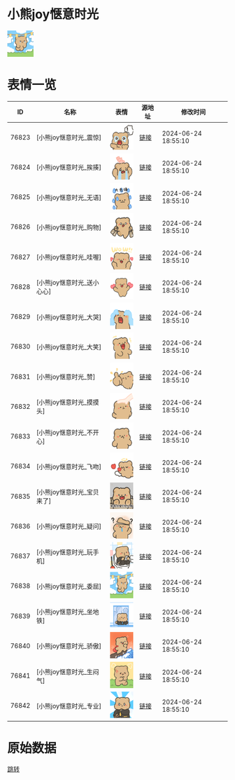# 小熊joy惬意时光

<img src="./cover.png" height="60" alt="cover" />

# 表情一览

|ID|名称|表情|源地址|修改时间|
|----|----|----|----|----|
|76823|[小熊joy惬意时光_震惊]|<img src="./pic/076823_%5B小熊joy惬意时光_震惊%5D.png" height="60" alt="震惊"/>|[链接](https://i0.hdslb.com/bfs/garb/8282204652b4e16f5b965d5eeb0a4d6776f44304.png)|2024-06-24 18:55:10|
|76824|[小熊joy惬意时光_挨揍]|<img src="./pic/076824_%5B小熊joy惬意时光_挨揍%5D.png" height="60" alt="挨揍"/>|[链接](https://i0.hdslb.com/bfs/garb/f8f9b877e898a588cf5eaeb2c52973389cdd44a5.png)|2024-06-24 18:55:10|
|76825|[小熊joy惬意时光_无语]|<img src="./pic/076825_%5B小熊joy惬意时光_无语%5D.png" height="60" alt="无语"/>|[链接](https://i0.hdslb.com/bfs/garb/b9035184a601cbf04b36d4bd2f3d0bcf71a7859f.png)|2024-06-24 18:55:10|
|76826|[小熊joy惬意时光_购物]|<img src="./pic/076826_%5B小熊joy惬意时光_购物%5D.png" height="60" alt="购物"/>|[链接](https://i0.hdslb.com/bfs/garb/250c80557b1963220417529d5ff8e09b8653a1af.png)|2024-06-24 18:55:10|
|76827|[小熊joy惬意时光_哇喔]|<img src="./pic/076827_%5B小熊joy惬意时光_哇喔%5D.png" height="60" alt="哇喔"/>|[链接](https://i0.hdslb.com/bfs/garb/9b75cc12b8aa269fee7e36d86c38d260f8c0782e.png)|2024-06-24 18:55:10|
|76828|[小熊joy惬意时光_送小心心]|<img src="./pic/076828_%5B小熊joy惬意时光_送小心心%5D.png" height="60" alt="送小心心"/>|[链接](https://i0.hdslb.com/bfs/garb/d517b7512bb7e8f8a4343b3f5864f205df22da61.png)|2024-06-24 18:55:10|
|76829|[小熊joy惬意时光_大哭]|<img src="./pic/076829_%5B小熊joy惬意时光_大哭%5D.png" height="60" alt="大哭"/>|[链接](https://i0.hdslb.com/bfs/garb/3b003f93035d61c4ce05e9efafb88a9bf69acae7.png)|2024-06-24 18:55:10|
|76830|[小熊joy惬意时光_大笑]|<img src="./pic/076830_%5B小熊joy惬意时光_大笑%5D.png" height="60" alt="大笑"/>|[链接](https://i0.hdslb.com/bfs/garb/87c70e55cc6361366c47c9f3fc419b50c216353c.png)|2024-06-24 18:55:10|
|76831|[小熊joy惬意时光_赞]|<img src="./pic/076831_%5B小熊joy惬意时光_赞%5D.png" height="60" alt="赞"/>|[链接](https://i0.hdslb.com/bfs/garb/7b37fe0f2671be60a334f03baa141f8d33ac1341.png)|2024-06-24 18:55:10|
|76832|[小熊joy惬意时光_摸摸头]|<img src="./pic/076832_%5B小熊joy惬意时光_摸摸头%5D.png" height="60" alt="摸摸头"/>|[链接](https://i0.hdslb.com/bfs/garb/ed7fb21e54f1f7e53ee57f696e0cca36f096d068.png)|2024-06-24 18:55:10|
|76833|[小熊joy惬意时光_不开心]|<img src="./pic/076833_%5B小熊joy惬意时光_不开心%5D.png" height="60" alt="不开心"/>|[链接](https://i0.hdslb.com/bfs/garb/a3beb11850e148579d1ff65f622069ae79e287c6.png)|2024-06-24 18:55:10|
|76834|[小熊joy惬意时光_飞吻]|<img src="./pic/076834_%5B小熊joy惬意时光_飞吻%5D.png" height="60" alt="飞吻"/>|[链接](https://i0.hdslb.com/bfs/garb/8b44a24c65e30f23fa9544e544b63569d6b4f1d8.png)|2024-06-24 18:55:10|
|76835|[小熊joy惬意时光_宝贝来了]|<img src="./pic/076835_%5B小熊joy惬意时光_宝贝来了%5D.png" height="60" alt="宝贝来了"/>|[链接](https://i0.hdslb.com/bfs/garb/eb1ac25370e1f3860b209ac5f273ff3b507e5ad2.png)|2024-06-24 18:55:10|
|76836|[小熊joy惬意时光_疑问]|<img src="./pic/076836_%5B小熊joy惬意时光_疑问%5D.png" height="60" alt="疑问"/>|[链接](https://i0.hdslb.com/bfs/garb/922b1f6c9a32489dd0ad70d663a121212b78053f.png)|2024-06-24 18:55:10|
|76837|[小熊joy惬意时光_玩手机]|<img src="./pic/076837_%5B小熊joy惬意时光_玩手机%5D.png" height="60" alt="玩手机"/>|[链接](https://i0.hdslb.com/bfs/garb/71355ba0d7008585b57fe3d5c4ce428a805e7f60.png)|2024-06-24 18:55:10|
|76838|[小熊joy惬意时光_委屈]|<img src="./pic/076838_%5B小熊joy惬意时光_委屈%5D.png" height="60" alt="委屈"/>|[链接](https://i0.hdslb.com/bfs/garb/fd2ed03609c5b493cd6ddd47fde9907c004e939f.png)|2024-06-24 18:55:10|
|76839|[小熊joy惬意时光_坐地铁]|<img src="./pic/076839_%5B小熊joy惬意时光_坐地铁%5D.png" height="60" alt="坐地铁"/>|[链接](https://i0.hdslb.com/bfs/garb/88f7d5b6325b7572dbe8863e7ef1ab4b4033d4aa.png)|2024-06-24 18:55:10|
|76840|[小熊joy惬意时光_骄傲]|<img src="./pic/076840_%5B小熊joy惬意时光_骄傲%5D.png" height="60" alt="骄傲"/>|[链接](https://i0.hdslb.com/bfs/garb/275ec2f2bcf6390f20a97a98a03eddfaed7b26dd.png)|2024-06-24 18:55:10|
|76841|[小熊joy惬意时光_生闷气]|<img src="./pic/076841_%5B小熊joy惬意时光_生闷气%5D.png" height="60" alt="生闷气"/>|[链接](https://i0.hdslb.com/bfs/garb/5ff62dad719fec22017492dd1b6e89820011d6d6.png)|2024-06-24 18:55:10|
|76842|[小熊joy惬意时光_专业]|<img src="./pic/076842_%5B小熊joy惬意时光_专业%5D.png" height="60" alt="专业"/>|[链接](https://i0.hdslb.com/bfs/garb/bdb9d81c7d896e4cc6e89c65df46ffe1a43d66cf.png)|2024-06-24 18:55:10|

# 原始数据

[跳转](./raw.json)

